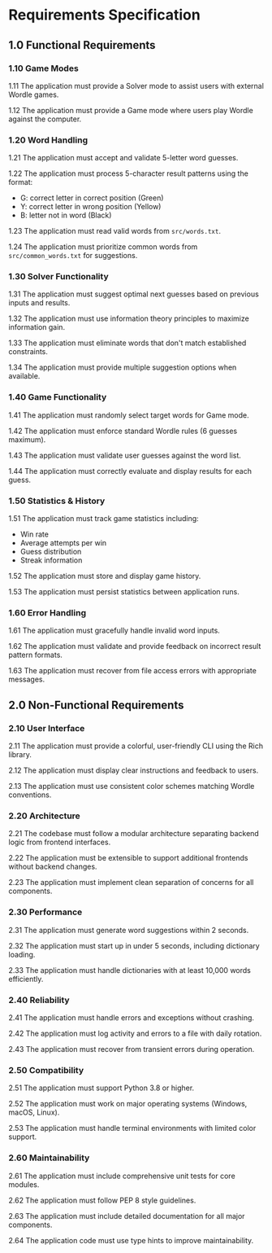 # Requirements Specification

## 1.0 Functional Requirements

### 1.10 Game Modes

1.11 The application must provide a Solver mode to assist users with external Wordle games.

1.12 The application must provide a Game mode where users play Wordle against the computer.

### 1.20 Word Handling

1.21 The application must accept and validate 5-letter word guesses.

1.22 The application must process 5-character result patterns using the format:
   - G: correct letter in correct position (Green)
   - Y: correct letter in wrong position (Yellow) 
   - B: letter not in word (Black)

1.23 The application must read valid words from `src/words.txt`.

1.24 The application must prioritize common words from `src/common_words.txt` for suggestions.

### 1.30 Solver Functionality

1.31 The application must suggest optimal next guesses based on previous inputs and results.

1.32 The application must use information theory principles to maximize information gain.

1.33 The application must eliminate words that don't match established constraints.

1.34 The application must provide multiple suggestion options when available.

### 1.40 Game Functionality

1.41 The application must randomly select target words for Game mode.

1.42 The application must enforce standard Wordle rules (6 guesses maximum).

1.43 The application must validate user guesses against the word list.

1.44 The application must correctly evaluate and display results for each guess.

### 1.50 Statistics & History

1.51 The application must track game statistics including:
   - Win rate
   - Average attempts per win
   - Guess distribution
   - Streak information

1.52 The application must store and display game history.

1.53 The application must persist statistics between application runs.

### 1.60 Error Handling

1.61 The application must gracefully handle invalid word inputs.

1.62 The application must validate and provide feedback on incorrect result pattern formats.

1.63 The application must recover from file access errors with appropriate messages.

## 2.0 Non-Functional Requirements

### 2.10 User Interface

2.11 The application must provide a colorful, user-friendly CLI using the Rich library.

2.12 The application must display clear instructions and feedback to users.

2.13 The application must use consistent color schemes matching Wordle conventions.

### 2.20 Architecture

2.21 The codebase must follow a modular architecture separating backend logic from frontend interfaces.

2.22 The application must be extensible to support additional frontends without backend changes.

2.23 The application must implement clean separation of concerns for all components.

### 2.30 Performance

2.31 The application must generate word suggestions within 2 seconds.

2.32 The application must start up in under 5 seconds, including dictionary loading.

2.33 The application must handle dictionaries with at least 10,000 words efficiently.

### 2.40 Reliability

2.41 The application must handle errors and exceptions without crashing.

2.42 The application must log activity and errors to a file with daily rotation.

2.43 The application must recover from transient errors during operation.

### 2.50 Compatibility

2.51 The application must support Python 3.8 or higher.

2.52 The application must work on major operating systems (Windows, macOS, Linux).

2.53 The application must handle terminal environments with limited color support.

### 2.60 Maintainability

2.61 The application must include comprehensive unit tests for core modules.

2.62 The application must follow PEP 8 style guidelines.

2.63 The application must include detailed documentation for all major components.

2.64 The application code must use type hints to improve maintainability.

